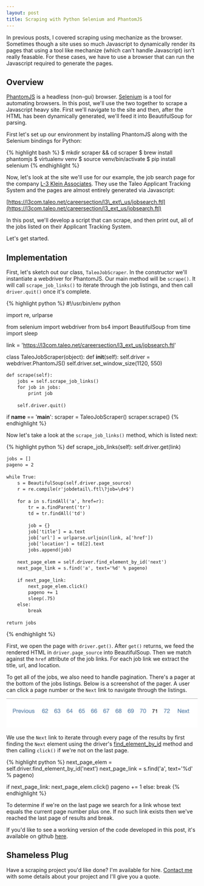 ```yaml
---
layout: post
title: Scraping with Python Selenium and PhantomJS
---
```


In previous posts, I covered scraping using mechanize as the browser. Sometimes though 
a site uses so much Javascript to dynamically render its pages that using a tool like 
mechanize (which can't handle Javascript) isn't really feasable. For these cases, we have
to use a browser that can run the Javascript required to generate the pages. 

## Overview

[PhantomJS](http://phantomjs.org/) is a headless (non-gui) browser. [Selenium](http://www.seleniumhq.org/) 
 is a tool for automating browsers. In this post, we'll use the two together to scrape 
a Javascript heavy site. First we'll navigate to the site and then, after the HTML has 
been dynamically generated, we'll feed it into BeautifulSoup for parsing.

First let's set up our environment by installing PhantomJS along with the Selenium bindings 
for Python:

{% highlight bash %}
$ mkdir scraper && cd scraper
$ brew install phantomjs
$ virtualenv venv
$ source venv/bin/activate
$ pip install selenium
{% endhighlight %}

Now, let's look at the site we'll use for our example, the job search page for the company
[L-3 Klein Associates](http://www.l-3com.com/careers/us-job-search.html). They use the Taleo Applicant
Tracking System and the pages are almost entirely generated via Javascript:

[https://l3com.taleo.net/careersection/l3\_ext\_us/jobsearch.ftl](https://l3com.taleo.net/careersection/l3_ext_us/jobsearch.ftl)

In this post, we'll develop a script that can scrape, and then print out, all of the jobs listed on 
their Applicant Tracking System. 

Let's get started. 

## Implementation

First, let's sketch out our class, `TaleoJobScraper`. In the constructor
we'll instantiate a webdriver for PhantomJS. Our main method will be `scrape()`. It will call
`scrape_job_links()` to iterate through the job listings, and then call `driver.quit()` once
it's complete.

{% highlight python %}
#!/usr/bin/env python

import re, urlparse

from selenium import webdriver
from bs4 import BeautifulSoup
from time import sleep

link = 'https://l3com.taleo.net/careersection/l3_ext_us/jobsearch.ftl'

class TaleoJobScraper(object):
    def __init__(self):
        self.driver = webdriver.PhantomJS()
        self.driver.set_window_size(1120, 550)

    def scrape(self):
        jobs = self.scrape_job_links()
        for job in jobs:
            print job

        self.driver.quit()

if __name__ == '__main__':
    scraper = TaleoJobScraper()
    scraper.scrape()
{% endhighlight %}

Now let's take a look at the `scrape_job_links()` method, which is listed 
next:

{% highlight python %}
def scrape_job_links(self):
    self.driver.get(link)

    jobs = []
    pageno = 2

    while True:
        s = BeautifulSoup(self.driver.page_source)
        r = re.compile(r'jobdetail\.ftl\?job=\d+$')

        for a in s.findAll('a', href=r):
            tr = a.findParent('tr')
            td = tr.findAll('td')

            job = {}
            job['title'] = a.text
            job['url'] = urlparse.urljoin(link, a['href'])
            job['location'] = td[2].text
            jobs.append(job)

        next_page_elem = self.driver.find_element_by_id('next')
        next_page_link = s.find('a', text='%d' % pageno)

        if next_page_link:
            next_page_elem.click()
            pageno += 1
            sleep(.75)
        else:
            break

    return jobs
{% endhighlight %}

First, we open the page with `driver.get()`. After `get()` returns, we feed the rendered HTML in
`driver.page_source` into BeautifulSoup. Then we match against the `href` attribute of the 
job links. For each job link we extract the title, url, and location.

To get all of the jobs, we also need to handle pagination. There's a pager at the bottom of the 
jobs listings. Below is a screenshot of the pager. A user can click a page number or the `Next` 
link to navigate through the listings.

![Form Image](/assets/taleo/pagination.png)

We use the `Next` link to iterate through every page of the results by first finding the `Next` element 
using the driver's [find\_element\_by\_id](http://selenium-python.readthedocs.org/en/latest/locating-elements.html) 
method and then calling `click()` if we're not on the last page.

{% highlight python %}
next_page_elem = self.driver.find_element_by_id('next')
next_page_link = s.find('a', text='%d' % pageno)

if next_page_link:
    next_page_elem.click()
    pageno += 1
else:
    break
{% endhighlight %}

To determine if we're on the last page we search for a link whose text equals the current page 
number plus one. If no such link exists then we've reached the last page of results and break.

If you'd like to see a working version of the code developed in this post, it's available on 
github [here](https://github.com/thayton/taleo_job_scraper).

## Shameless Plug

Have a scraping project you'd like done? I'm available for hire. [Contact me](/contact) 
with some details about your project and I'll give you a quote.

